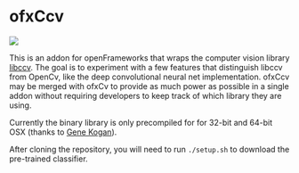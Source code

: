 # ofxCcv

![](https://farm8.staticflickr.com/7415/16250786748_f0e3984e19_o.png)

This is an addon for openFrameworks that wraps the computer vision library [libccv](libccv.org). The goal is to experiment with a few features that distinguish libccv from OpenCv, like the deep convolutional neural net implementation. ofxCcv may be merged with ofxCv to provide as much power as possible in a single addon without requiring developers to keep track of which library they are using.

Currently the binary library is only precompiled for for 32-bit and 64-bit OSX (thanks to [Gene Kogan](https://github.com/genekogan)).

After cloning the repository, you will need to run `./setup.sh` to download the pre-trained classifier.